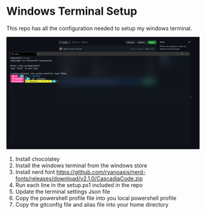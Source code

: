 # Windows Terminal Setup 

This repo has all the configuration needed to setup my windows terminal. 

![prompt](./prompt.PNG)

1. Install chocolatey 
1. Install the windows terminal from the windows store 
1. Install nerd font https://github.com/ryanoasis/nerd-fonts/releases/download/v2.1.0/CascadiaCode.zip
1. Run each line in the setup.ps1 included in the repo
1. Update the terminal settings Json file
1. Copy the powershell profile file into you local powershell profile 
1. Copy the gitconfig file and alias file into your home directory
